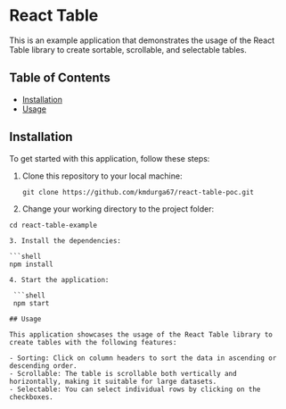 # React Table

This is an example application that demonstrates the usage of the React Table library to create sortable, scrollable, and selectable tables.

## Table of Contents

- [Installation](#installation)
- [Usage](#usage)

## Installation

To get started with this application, follow these steps:

1. Clone this repository to your local machine:

   ```shell
   git clone https://github.com/kmdurga67/react-table-poc.git

2. Change your working directory to the project folder:

  ```shell
  cd react-table-example

3. Install the dependencies:

  ```shell
  npm install

4. Start the application:

   ```shell
   npm start

## Usage

This application showcases the usage of the React Table library to create tables with the following features:

- Sorting: Click on column headers to sort the data in ascending or descending order.
- Scrollable: The table is scrollable both vertically and horizontally, making it suitable for large datasets.
- Selectable: You can select individual rows by clicking on the checkboxes.